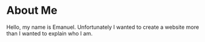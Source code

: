 # About Me

Hello, my name is Emanuel. Unfortunately I wanted to create a website more than
I wanted to explain who I am.
